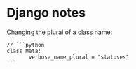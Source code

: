 # Django notes

Changing the plural of a class name:

````
// ```python
class Meta:
       verbose_name_plural = "statuses"
```
````

